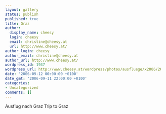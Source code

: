 ```yaml
---
layout: gallery
status: publish
published: true
title: Graz
author:
  display_name: cheesy
  login: cheesy
  email: christine@cheesy.at
  url: http://www.cheesy.at/
author_login: cheesy
author_email: christine@cheesy.at
author_url: http://www.cheesy.at/
wordpress_id: 1937
wordpress_url: http://www.cheesy.at/wordpress/photos/ausfluege/x2006/2006-09-12/
date: '2006-09-12 00:00:00 +0100'
date_gmt: '2006-09-11 22:00:00 +0100'
categories:
- Uncategorized
comments: []
---
```

<!--:de-->Ausflug nach Graz
<!--:--><!--:en-->Trip to Graz
<!--:-->

